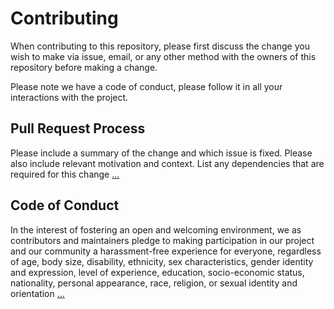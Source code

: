 # Contributing

When contributing to this repository, please first discuss the change you wish to make via issue,
email, or any other method with the owners of this repository before making a change. 

Please note we have a code of conduct, please follow it in all your interactions with the project.

## Pull Request Process

Please include a summary of the change and which issue is fixed. Please also include relevant motivation and context. List any dependencies that are required for this change [...](https://github.com/cyruzin/golang-tmdb/blob/master/.github/pull_request_template.md)

## Code of Conduct

In the interest of fostering an open and welcoming environment, we as contributors and maintainers pledge to making participation in our project and our community a harassment-free experience for everyone, regardless of age, body size, disability, ethnicity, sex characteristics, gender identity and expression, level of experience, education, socio-economic status, nationality, personal appearance, race, religion, or sexual identity and orientation [...](https://github.com/cyruzin/golang-tmdb/blob/master/CODE_OF_CONDUCT.md)
